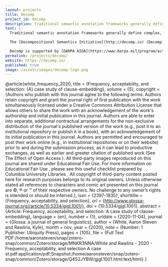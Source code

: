 ```yaml
---
layout: projects
title: Decomp
project_id: decomp
description: Traditional semantic annotation frameworks generally define complex, often exclusive category systems that require highly trained annotators to build 
text: |
  Traditional semantic annotation frameworks generally define complex, often exclusive category systems that require highly trained annotators to build. And in spite of their high quality for the cases they are designed to handle, these frameworks can be brittle to deviations from prototypical instances of a category.

  The [Decompositional Semantics Initiative](http://decomp.io) (Decomp) is founded on the idea that semantic annotation should rather take the form of many simple questions about words or phrases in context that are (i) easy for naive native speakers to answer, thus allowing annotations to be crowd-sourced; and (ii) more robust than traditional category systems, thus allowing coverage of non-prototypical instances. 

  Decomp is supported by [DARPA AIDA](https://www.darpa.mil/program/active-interpretation-of-disparate-alternatives), [DARPA KAIROS](https://www.darpa.mil/program/knowledge-directed-artificial-intelligence-reasoning-over-schemas), and [IARPA BETTER](https://www.iarpa.gov/index.php/research-programs/better). It is a large project and so only research products authored by core FACTS.lab members are listed below. A full list of publications, presentations, and available data can be found at [decomp.io](http://decomp.io).
permalink: /projects/decomp/
website: https://decomp.io/
published: true
image: /assets/images/decomp-logo.png
---
```

@article{white_frequency_2020,
title = {Frequency, acceptability, and selection: {A} case study of clause-embedding},
volume = {5},
copyright = {Authors who publish with this journal agree to the following terms: Authors retain copyright and grant the journal right of first publication with the work simultaneously licensed under a Creative Commons Attribution License that allows others to share the work with an acknowledgement of the work's authorship and initial publication in this journal. Authors are able to enter into separate, additional contractual arrangements for the non-exclusive distribution of the journal's published version of the work (e.g., post it to an institutional repository or publish it in a book), with an acknowledgement of its initial publication in this journal. Authors are permitted and encouraged to post their work online (e.g., in institutional repositories or on their website) prior to and during the submission process, as it can lead to productive exchanges, as well as earlier and greater citation of published work (See The Effect of Open Access ). All third-party images reproduced on this journal are shared under Educational Fair Use. For more information on Educational Fair Use , please see this useful checklist prepared by Columbia University Libraries . All copyright of third-party content posted here for research purposes belongs to its original owners. Unless otherwise stated all references to characters and comic art presented on this journal are ©, ® or ™ of their respective owners. No challenge to any owner’s rights is intended or should be inferred.},
issn = {2397-1835},
shorttitle = {Frequency, acceptability, and selection},
url = {http://www.glossa-journal.org//article/10.5334/gjgl.1001/},
doi = {10.5334/gjgl.1001},
abstract = {Article: Frequency, acceptability, and selection: A case study of clause-embedding},
language = {en},
number = {1},
urldate = {2020-11-04},
journal = {Glossa: a journal of general linguistics},
author = {White, Aaron Steven and Rawlins, Kyle},
month = nov,
year = {2020},
note = {Number: 1
Publisher: Ubiquity Press},
pages = {105},
file = {Full Text PDF:/home/aaronsteven/snap/zotero-snap/common/Zotero/storage/MNKR3NNA/White and Rawlins - 2020 - Frequency, acceptability, and selection A case st.pdf:application/pdf;Snapshot:/home/aaronsteven/snap/zotero-snap/common/Zotero/storage/Q4S2JYBW/gjgl.1001.html:text/html}
}